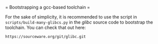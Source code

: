 = Bootstrapping a gcc-based toolchain =

For the sake of simplicity, it is recommended to use the script in `scripts/build-many-glibcs.py` in the _glibc_ source code to bootstrap the toolchain. You can check that out here:
```
https://sourceware.org/git/glibc.git
```
